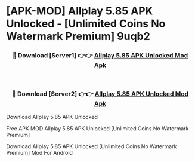 # [APK-MOD] Allplay 5.85 APK Unlocked - [Unlimited Coins No Watermark Premium] 9uqb2



<div align="center">
<h3>🔴 Download [Server1] 👉👉 <a href="https://momento.my/?title=Allplay_5.85_APK_Unlocked">Allplay 5.85 APK Unlocked Mod Apk</a></h3><br>

<h3>🔴 Download [Server2] 👉👉 <a href="https://momento.my/?title=Allplay_5.85_APK_Unlocked">Allplay 5.85 APK Unlocked Mod Apk</a></h3>
</div>



Download Allplay 5.85 APK Unlocked 

Free APK MOD Allplay 5.85 APK Unlocked [Unlimited Coins No Watermark Premium]

Download Allplay 5.85 APK Unlocked [Unlimited Coins No Watermark Premium] Mod For Android
